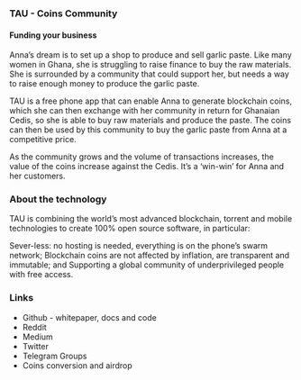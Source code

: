 ### TAU - Coins Community
#### Funding your business
Anna’s dream is to set up a shop to produce and sell garlic paste. Like many women in Ghana, she is struggling to raise finance to buy the raw materials. She is surrounded by a community that could support her, but needs a way to raise enough money to produce the garlic paste.

TAU is a free phone app that can enable Anna to generate blockchain coins, which she can then exchange with her community in return for Ghanaian Cedis, so she is able to buy raw materials and produce the paste. The coins can then be used by this community to buy the garlic paste from Anna at a competitive price.

As the community grows and the volume of transactions increases, the value of the coins increase against the Cedis. It’s a ‘win-win’ for Anna and her customers.

### About the technology

TAU is combining the world’s most advanced blockchain, torrent and mobile technologies to create 100% open source software, in particular:

Sever-less: no hosting is needed, everything is on the phone’s swarm network;
Blockchain coins are not affected by inflation, are transparent and immutable; and
Supporting a global community of underprivileged people with free access.

### Links
* Github - whitepaper, docs and code
* Reddit
* Medium
* Twitter
* Telegram Groups
* Coins conversion and airdrop
